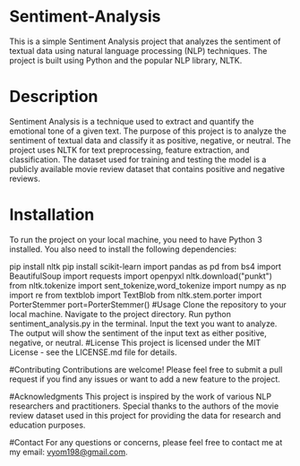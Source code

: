 # Sentiment-Analysis
This is a simple Sentiment Analysis project that analyzes the sentiment of textual data using natural language processing (NLP) techniques. The project is built using Python and the popular NLP library, NLTK.

# Description
Sentiment Analysis is a technique used to extract and quantify the emotional tone of a given text. The purpose of this project is to analyze the sentiment of textual data and classify it as positive, negative, or neutral. The project uses NLTK for text preprocessing, feature extraction, and classification. The dataset used for training and testing the model is a publicly available movie review dataset that contains positive and negative reviews.

# Installation
To run the project on your local machine, you need to have Python 3 installed. You also need to install the following dependencies:

pip install nltk
pip install scikit-learn
import pandas as pd
from bs4 import BeautifulSoup
import requests
import openpyxl
nltk.download("punkt")
from nltk.tokenize import sent_tokenize,word_tokenize
import numpy as np
import re
from textblob import TextBlob
from nltk.stem.porter import PorterStemmer
port=PorterStemmer()
#Usage
Clone the repository to your local machine.
Navigate to the project directory.
Run python sentiment_analysis.py in the terminal.
Input the text you want to analyze.
The output will show the sentiment of the input text as either positive, negative, or neutral.
#License
This project is licensed under the MIT License - see the LICENSE.md file for details.

#Contributing
Contributions are welcome! Please feel free to submit a pull request if you find any issues or want to add a new feature to the project.

#Acknowledgments
This project is inspired by the work of various NLP researchers and practitioners. Special thanks to the authors of the movie review dataset used in this project for providing the data for research and education purposes.

#Contact
For any questions or concerns, please feel free to contact me at my email: vyom198@gmail.com.
